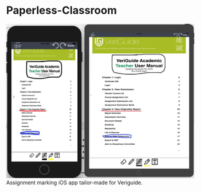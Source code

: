 # Paperless-Classroom
![alt text](./images/VeriMarker.png)
Assignment marking iOS app tailor-made for Veriguide.
